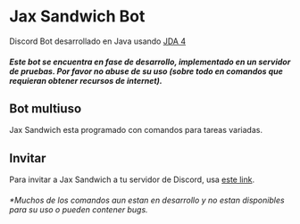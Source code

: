 # Jax Sandwich Bot
Discord Bot desarrollado en Java usando [JDA 4](https://github.com/DV8FromTheWorld/JDA)
##### Este bot se encuentra en fase de desarrollo, implementado en un servidor de pruebas. Por favor no abuse de su uso (sobre todo en comandos que requieran obtener recursos de internet).

## Bot multiuso
Jax Sandwich esta programado con comandos para tareas variadas.

## Invitar
Para invitar a Jax Sandwich a tu servidor de Discord, usa [este link](https://discord.com/api/oauth2/authorize?client_id=804147434455564288&permissions=8&scope=bot).



###### **Muchos de los comandos aun estan en desarrollo y no estan disponibles para su uso o pueden contener bugs.*
